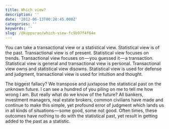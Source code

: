 ```yaml
---
title: Which view?
description: ''
date: '2012-06-13T00:20:45.000Z'
categories: ''
keywords: ''
slug: /@kuppurao/which-view-fc9b97f4f64e
---
```


You can take a transactional view or a statistical view. Statistical view is of the past. Transactional view is of present. Statistical view focuses on trends. Transactional view focuses on — you guessed it — a transaction. Statistical view is general and transactional view is personal. Transactional view owns and statistical view disowns. Statistical view is used for defense and judgment, transactional view is used for intuition and thought.

The biggest fallacy? We transpose and juxtapose the statistical past on the unknown future. I can see a hundred of you piling on me to tell me how wrong I am. But really what do we know of the future? All bankers, investment managers, real estate brokers, common civilians have made and continue to make this simple, yet profound error of judgment which lands us in all kinds of situations — some good, some not good. Often times, these outcomes have nothing to do with the statistical past, yet result in getting added to the past as a statistic.